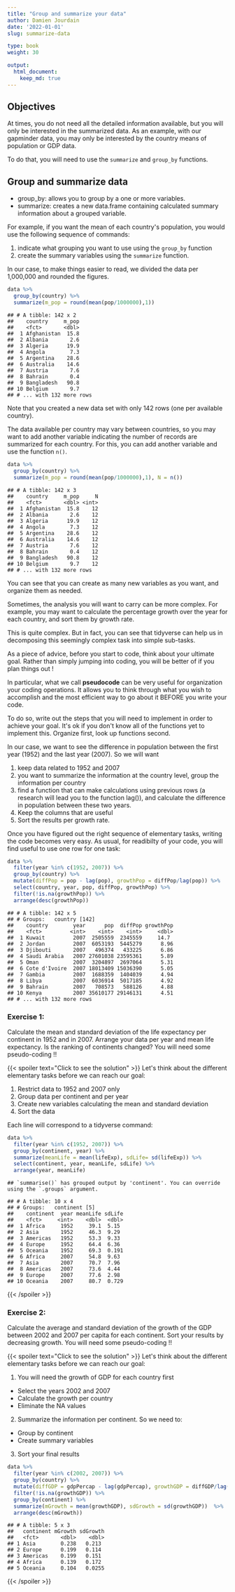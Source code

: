 ```yaml
---
title: "Group and summarize your data" 
author: Damien Jourdain
date: '2022-01-01'
slug: summarize-data

type: book
weight: 30

output:
  html_document:
    keep_md: true
---
```




## Objectives

At times, you do not need all the detailed information available, but you will only be interested in the summarized data. As an example, with our gapminder data, you may only be interested by the country means of population or GDP data. 

To do that, you will need to use the `summarize` and `group_by` functions.

## Group and summarize data

+ group_by: allows you to group by a one or more variables.
+ summarize:  creates a new data.frame containing calculated summary information about a grouped variable.

For example, if you want the mean of each country's population, you would use the following sequence of commands:

1. indicate what grouping you want to use using the `group_by` function
2. create the summary variables using the `summarize` function.

In our case, to make things easier to read, we divided the data per 1,000,000 and rounded the figures.


```r
data %>% 
  group_by(country) %>%
  summarize(m_pop = round(mean(pop/1000000),1))
```

```
## # A tibble: 142 x 2
##    country     m_pop
##    <fct>       <dbl>
##  1 Afghanistan  15.8
##  2 Albania       2.6
##  3 Algeria      19.9
##  4 Angola        7.3
##  5 Argentina    28.6
##  6 Australia    14.6
##  7 Austria       7.6
##  8 Bahrain       0.4
##  9 Bangladesh   90.8
## 10 Belgium       9.7
## # ... with 132 more rows
```

Note that you created a new data set with only 142 rows (one per available country). 

The data available per country may vary between countries, so you may want to add another variable indicating the number of records are summarized for each country. For this, you can add another variable and use the function `n()`.


```r
data %>% 
  group_by(country) %>%
  summarize(m_pop = round(mean(pop/1000000),1), N = n())
```

```
## # A tibble: 142 x 3
##    country     m_pop     N
##    <fct>       <dbl> <int>
##  1 Afghanistan  15.8    12
##  2 Albania       2.6    12
##  3 Algeria      19.9    12
##  4 Angola        7.3    12
##  5 Argentina    28.6    12
##  6 Australia    14.6    12
##  7 Austria       7.6    12
##  8 Bahrain       0.4    12
##  9 Bangladesh   90.8    12
## 10 Belgium       9.7    12
## # ... with 132 more rows
```

You can see that you can create as many new variables as you want, and organize them as needed.

Sometimes, the analysis you will want to carry can be more complex. For example, you may want to calculate the percentage growth over the year for each country, and sort them by growth rate.

This is quite complex. But in fact, you can see that tidyverse can help us in decomposing this seemingly complex task into simple sub-tasks.

As a piece of advice, before you start to code, think about your ultimate goal. Rather than simply jumping into coding, you will be better of if you plan things out !

In particular, what we call **pseudocode** can be very useful for organization your coding operations. It allows you to think through what you wish to accomplish and the most efficient way to go about it BEFORE you write your code.

To do so, write out the steps that you will need to implement in order to achieve your goal. It's ok if you don't know all of the functions yet to implement this. Organize first, look up functions second. 

In our case, we want to see the difference in population between the first year (1952) and the last year (2007). So we will want 

1. keep data related to 1952 and 2007
2. you want to summarize the information at the country level, group the information per country
3. find a function that can make calculations using previous rows (a research will lead you to the function lag()), and calculate the difference in population between these two years.
4. Keep the columns that are useful 
4. Sort the results per growth rate.

Once you have figured out the right sequence of elementary tasks, writing the code becomes very easy. As usual, for readibilty of your code, you will find useful to use one row for one task:



```r
data %>% 
  filter(year %in% c(1952, 2007)) %>%
  group_by(country) %>%
  mutate(diffPop = pop - lag(pop), growthPop = diffPop/lag(pop)) %>%
  select(country, year, pop, diffPop, growthPop) %>% 
  filter(!is.na(growthPop)) %>%
  arrange(desc(growthPop))
```

```
## # A tibble: 142 x 5
## # Groups:   country [142]
##    country        year      pop  diffPop growthPop
##    <fct>         <int>    <int>    <int>     <dbl>
##  1 Kuwait         2007  2505559  2345559     14.7 
##  2 Jordan         2007  6053193  5445279      8.96
##  3 Djibouti       2007   496374   433225      6.86
##  4 Saudi Arabia   2007 27601038 23595361      5.89
##  5 Oman           2007  3204897  2697064      5.31
##  6 Cote d'Ivoire  2007 18013409 15036390      5.05
##  7 Gambia         2007  1688359  1404039      4.94
##  8 Libya          2007  6036914  5017185      4.92
##  9 Bahrain        2007   708573   588126      4.88
## 10 Kenya          2007 35610177 29146131      4.51
## # ... with 132 more rows
```

### Exercise 1: 

Calculate the mean and standard deviation of the life expectancy per continent in 1952 and in 2007. Arrange your data per year and mean life expectancy. 
Is the ranking of continents changed? 
You will need some pseudo-coding !!

{{< spoiler text="Click to see the solution" >}} 
Let's think about the different elementary tasks before we can reach our goal:

1. Restrict data to 1952 and 2007 only 
2. Group data per continent and per year
3. Create new variables calculating the mean and standard deviation
4. Sort the data

Each line will correspond to a tidyverse command:


```r
data %>% 
  filter(year %in% c(1952, 2007)) %>%
  group_by(continent, year) %>%
  summarize(meanLife = mean(lifeExp), sdLife= sd(lifeExp)) %>%
  select(continent, year, meanLife, sdLife) %>%
  arrange(year, meanLife)
```

```
## `summarise()` has grouped output by 'continent'. You can override using the `.groups` argument.
```

```
## # A tibble: 10 x 4
## # Groups:   continent [5]
##    continent  year meanLife sdLife
##    <fct>     <int>    <dbl>  <dbl>
##  1 Africa     1952     39.1  5.15 
##  2 Asia       1952     46.3  9.29 
##  3 Americas   1952     53.3  9.33 
##  4 Europe     1952     64.4  6.36 
##  5 Oceania    1952     69.3  0.191
##  6 Africa     2007     54.8  9.63 
##  7 Asia       2007     70.7  7.96 
##  8 Americas   2007     73.6  4.44 
##  9 Europe     2007     77.6  2.98 
## 10 Oceania    2007     80.7  0.729
```

{{< /spoiler >}}





### Exercise 2: 

Calculate the average and standard deviation of the growth of the GDP between 2002 and 2007 per capita for each continent. Sort your results by decreasing growth. You will need some pseudo-coding !!

{{< spoiler text="Click to see the solution" >}} 
Let's think about the different elementary tasks before we can reach our goal:

1. You will need the growth of GDP for each country first

  +  Select the years 2002 and 2007
  + Calculate the growth per country
  + Eliminate the NA values

2. Summarize the information per continent. So we need to:

  + Group by continent
  + Create summary variables

3. Sort your final results



```r
data %>% 
  filter(year %in% c(2002, 2007)) %>%
  group_by(country) %>%
  mutate(diffGDP = gdpPercap - lag(gdpPercap), growthGDP = diffGDP/lag(gdpPercap)) %>%
  filter(!is.na(growthGDP)) %>%
  group_by(continent) %>%
  summarize(mGrowth = mean(growthGDP), sdGrowth = sd(growthGDP))  %>%
  arrange(desc(mGrowth))
```

```
## # A tibble: 5 x 3
##   continent mGrowth sdGrowth
##   <fct>       <dbl>    <dbl>
## 1 Asia        0.238   0.213 
## 2 Europe      0.199   0.114 
## 3 Americas    0.199   0.151 
## 4 Africa      0.139   0.172 
## 5 Oceania     0.104   0.0255
```

{{< /spoiler >}}

